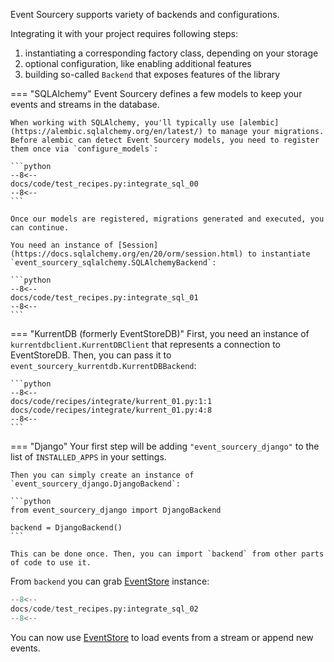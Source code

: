 Event Sourcery supports variety of backends and configurations.

Integrating it with your project requires following steps:

1. instantiating a corresponding factory class, depending on your storage
2. optional configuration, like enabling additional features
3. building so-called `Backend` that exposes features of the library

=== "SQLAlchemy"
    Event Sourcery defines a few models to keep your events and streams in the database.

    When working with SQLAlchemy, you'll typically use [alembic](https://alembic.sqlalchemy.org/en/latest/) to manage your migrations.
    Before alembic can detect Event Sourcery models, you need to register them once via `configure_models`:

    ```python
    --8<--
    docs/code/test_recipes.py:integrate_sql_00
    --8<--
    ```

    Once our models are registered, migrations generated and executed, you can continue.

    You need an instance of [Session](https://docs.sqlalchemy.org/en/20/orm/session.html) to instantiate `event_sourcery_sqlalchemy.SQLAlchemyBackend`:

    ```python
    --8<--
    docs/code/test_recipes.py:integrate_sql_01
    --8<--
    ```

=== "KurrentDB (formerly EventStoreDB)"
    First, you need an instance of `kurrentdbclient.KurrentDBClient` that represents a connection to EventStoreDB. Then, you can pass it to `event_sourcery_kurrentdb.KurrentDBBackend`:

    ```python
    --8<--
    docs/code/recipes/integrate/kurrent_01.py:1:1
    docs/code/recipes/integrate/kurrent_01.py:4:8
    --8<--
    ```

=== "Django"
    Your first step will be adding `"event_sourcery_django"` to the list of `INSTALLED_APPS` in your settings.

    Then you can simply create an instance of `event_sourcery_django.DjangoBackend`:

    ```python
    from event_sourcery_django import DjangoBackend

    backend = DjangoBackend()
    ```

    This can be done once. Then, you can import `backend` from other parts of code to use it.

From `backend` you can grab [EventStore](../reference/event_store.md) instance:

```python
--8<--
docs/code/test_recipes.py:integrate_sql_02
--8<--
```

You can now use [EventStore](../reference/event_store.md) to load events from a stream or append new events.
